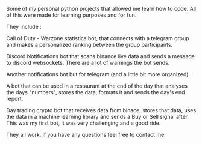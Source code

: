 Some of my personal python projects that allowed me learn how to code. 
All of this were made for learning purposes and for fun.

They include :

Call of Duty - Warzone statistics bot, that connects with a telegram group and makes a personalized ranking between the group participants.

Discord Notifications bot that scans binance live data and sends a message to discord websockets. There are a lot of warnings the bot sends.

Another notifications bot but for telegram (and a little bit more organized).

A bot that can be used in a restaurant at the end of the day that analyses the days "numbers", stores the data, formats it and sends the day's end report.

Day trading crypto bot that receives data from binace, stores that data, uses the data in a machine learning library and sends a Buy or Sell signal after.
This was my first bot, it was very challenging and a good ride. 



They all work, if you have any questions feel free to contact me. 
